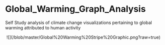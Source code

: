 # Global_Warming_Graph_Analysis
Self Study analysis of climate change visualizations pertaining to global warming attributed to human activity

<center>
![](/blob/master/Global%20Warming%20Stripe%20Graphic.png?raw=true)
</center>
 
